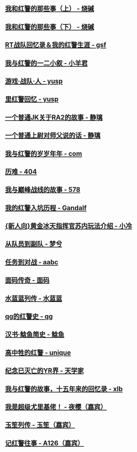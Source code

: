 
## [我和红警的那些事（上） - 烧碱](article/shaojian.md)

## [我和红警的那些事（下） - 烧碱](article/shaojian-2.md)

## [RT战队回忆录＆我的红警生涯 - gsf](article/gsf1.md)

## [我与红警的一二小叙 - 小羊君](article/xiaoyangjun.md)

## [游戏·战队·人 - yusp](article/yusp.md)

## [里红警回忆 - yusp](article/yusp2.md)

## [一个普通JK关于RA2的故事 - 静璃](article/jingli.md)

## [一个普通上尉对师父说的话 - 静璃](article/jingli-2.md)

## [我与红警的岁岁年年 - com](article/com.md)

## [历难 - 404](article/404.md)

## [我与巅峰战线的故事 - 578](article/578.md)

## [我的红警入坑历程 - Gandalf](article/gandaofu.md)

## [{新人向}黄金冰天指挥官苏内玩法介绍 - 小冷](article/xiaoleng.md)

## [从队员到副队 - 梦兮](article/mengxi.md)

## [任务到对战 - aabc](article/aabc.md)

## [面码传奇 - 面码](article/mianma.md)

## [水蓝蓝列传 - 水蓝蓝](article/shuilanlan.md)

## [qg的红警史 - qg](article/qg.md)

## [汉书·鲶鱼简史 - 鲶鱼](article/nianyu.md)

## [高中牲的红警 - unique](article/unique.md)

## [纪念已灭亡的YR界 - 天学家](article/txj1.md)

## [我与红警的故事，十五年来的回忆录 - xlb](article/xlb1.md)

## [我是超级尤里基佬！ - 夜樱（嘉宾）](article/yeying.md)

## [玉笙列传 - 玉笙（嘉宾）](article/yusheng.md)

## [记红警往事 - A126（嘉宾）](article/A126.md)
